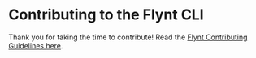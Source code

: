 # Contributing to the Flynt CLI

Thank you for taking the time to contribute! Read the [Flynt Contributing Guidelines here](https://github.com/flyntwp/guidelines/blob/master/CONTRIBUTING.md).
